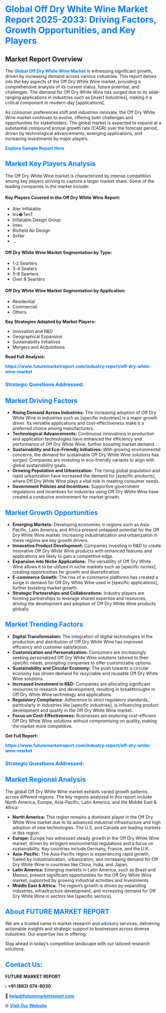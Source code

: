 <h1 style="color: #007BFF;">Global Off Dry White Wine Market Report 2025-2033: Driving Factors, Growth Opportunities, and Key Players</h1>

<section id="overview">
<h2>Market Report Overview</h2>
<p>The <a href="https://www.futuremarketreport.com/industry-report/off-dry-white-wine-market" style="color: #007BFF; text-decoration: none;"><strong>Global Off Dry White Wine Market</strong></a> is witnessing significant growth, driven by increasing demand across various industries. This report delves into the key aspects of the Off Dry White Wine market, providing a comprehensive analysis of its current status, future potential, and challenges. The demand for Off Dry White Wine has surged due to its wide-ranging applications in industries such as [insert industries], making it a critical component in modern-day [applications].</p>
<p>As consumer preferences shift and industries innovate, the Off Dry White Wine market continues to evolve, offering both challenges and opportunities for stakeholders. The global market is expected to expand at a substantial compound annual growth rate (CAGR) over the forecast period, driven by technological advancements, emerging applications, and increasing investments by major players.</p>
</section>

<section id="overview">
<p><a href="https://www.futuremarketreport.com/request-sample/reportId=31940" style="color: #007BFF; text-decoration: none;"><strong>Explore Sample Report Here</strong></a></p>
</section>

<section id="key-players">
<h2 style="color: #007BFF;">Market Key Players Analysis</h2>
<p>The Off Dry White Wine market is characterized by intense competition among key players striving to capture a larger market share. Some of the leading companies in the market include:</p>
<h4>Key Players Covered in the Off Dry White Wine Report:</h4>
<ul><li>Aier Inflatable</li><li>Ins�TenT</li><li>Inflatable Design Group</li><li>Intex</li><li>Blofield Air Design</li><li>Sofair</li><li>...</li></ul>
<h4>Off Dry White Wine Market Segmentation by Type:</h4>
<ul><li>1-2 Searters</li><li>3-4 Seaters</li><li>5-8 Searters</li><li>Over 8 Searters</li></ul>

<h4>Off Dry White Wine Market Segmentation by Application:</h4>
<ul><li>Residential</li><li>Commercial</li><li>Others</li></ul>
<p><strong>Key Strategies Adopted by Market Players:</strong></p>
<ul>
<li>Innovation and R&D</li>
<li>Geographical Expansion</li>
<li>Sustainability Initiatives</li>
<li>Mergers and Acquisitions</li>
</ul>
</section>

<section>
<p><strong>Read Full Analysis: </strong></p><a href="https://www.futuremarketreport.com/industry-report/off-dry-white-wine-market" style="color: #007BFF; text-decoration: none;"><strong>https://www.futuremarketreport.com/industry-report/off-dry-white-wine-market</strong></a>
<h3 style="color: #007BFF;">Strategic Questions Addressed:</h3>
</section>

<section id="driving-factors">
<h2 style="color: #007BFF;">Market Driving Factors</h2>
<ul>
<li><strong>Rising Demand Across Industries:</strong> The increasing adoption of Off Dry White Wine in industries such as [specific industries] is a major growth driver. Its versatile applications and cost-effectiveness make it a preferred choice among manufacturers.</li>
<li><strong>Technological Advancements:</strong> Continuous innovations in production and application technologies have enhanced the efficiency and performance of Off Dry White Wine, further boosting market demand.</li>
<li><strong>Sustainability and Eco-Friendly Initiatives:</strong> With growing environmental concerns, the demand for sustainable Off Dry White Wine solutions has surged. Companies are investing in eco-friendly variants to align with global sustainability goals.</li>
<li><strong>Growing Population and Urbanization:</strong> The rising global population and rapid urbanization have increased the demand for [specific products], where Off Dry White Wine plays a vital role in meeting consumer needs.</li>
<li><strong>Government Policies and Incentives:</strong> Supportive government regulations and incentives for industries using Off Dry White Wine have created a conducive environment for market growth.</li>
</ul>
</section>

<section id="growth-opportunities">
<h2 style="color: #007BFF;">Market Growth Opportunities</h2>
<ul>
<li><strong>Emerging Markets:</strong> Developing economies in regions such as Asia-Pacific, Latin America, and Africa present untapped potential for the Off Dry White Wine market. Increasing industrialization and urbanization in these regions are key growth drivers.</li>
<li><strong>Innovative Product Development:</strong> Companies investing in R&D to create innovative Off Dry White Wine products with enhanced features and applications are likely to gain a competitive edge.</li>
<li><strong>Expansion into Niche Applications:</strong> The versatility of Off Dry White Wine allows it to be utilized in niche markets such as [specific niches], creating opportunities for growth and diversification.</li>
<li><strong>E-commerce Growth:</strong> The rise of e-commerce platforms has created a surge in demand for Off Dry White Wine used in [specific applications], further boosting market growth.</li>
<li><strong>Strategic Partnerships and Collaborations:</strong> Industry players are forming partnerships to leverage shared expertise and resources, driving the development and adoption of Off Dry White Wine products globally.</li>
</ul>
</section>

<section id="trending-factors">
<h2 style="color: #007BFF;">Market Trending Factors</h2>
<ul>
<li><strong>Digital Transformation:</strong> The integration of digital technologies in the production and distribution of Off Dry White Wine has improved efficiency and customer satisfaction.</li>
<li><strong>Customization and Personalization:</strong> Consumers are increasingly seeking personalized Off Dry White Wine solutions tailored to their specific needs, prompting companies to offer customizable options.</li>
<li><strong>Sustainability and Circular Economy:</strong> The push towards a circular economy has driven demand for recyclable and reusable Off Dry White Wine solutions.</li>
<li><strong>Increased Investment in R&D:</strong> Companies are allocating significant resources to research and development, resulting in breakthroughs in Off Dry White Wine technology and applications.</li>
<li><strong>Regulatory Compliance:</strong> Adherence to strict regulatory standards, particularly in industries like [specific industries], is influencing product development and quality in the Off Dry White Wine market.</li>
<li><strong>Focus on Cost-Effectiveness:</strong> Businesses are exploring cost-efficient Off Dry White Wine solutions without compromising on quality, making the market more competitive.</li>
</ul>
</section>

<section>
<p><strong>Get Full Report: </strong></p><a href="https://www.futuremarketreport.com/industry-report/off-dry-white-wine-market" style="color: #007BFF; text-decoration: none;"><strong>https://www.futuremarketreport.com/industry-report/off-dry-white-wine-market</strong></a>
<h3 style="color: #007BFF;">Strategic Questions Addressed:</h3>
</section>


<section id="regional-analysis">
<h2 style="color: #007BFF;">Market Regional Analysis</h2>
<p>The global Off Dry White Wine market exhibits varied growth patterns across different regions. The key regions analyzed in this report include North America, Europe, Asia-Pacific, Latin America, and the Middle East & Africa:</p>
<ul>
<li><strong>North America:</strong> This region remains a dominant player in the Off Dry White Wine market due to its advanced industrial infrastructure and high adoption of new technologies. The U.S. and Canada are leading markets in this region.</li>
<li><strong>Europe:</strong> Europe has witnessed steady growth in the Off Dry White Wine market, driven by stringent environmental regulations and a focus on sustainability. Key countries include Germany, France, and the U.K.</li>
<li><strong>Asia-Pacific:</strong> The Asia-Pacific region is experiencing rapid growth, fueled by industrialization, urbanization, and increasing demand for Off Dry White Wine in countries like China, India, and Japan.</li>
<li><strong>Latin America:</strong> Emerging markets in Latin America, such as Brazil and Mexico, present significant opportunities for the Off Dry White Wine market, supported by growing industrial activities and investments.</li>
<li><strong>Middle East & Africa:</strong> The region’s growth is driven by expanding industries, infrastructure development, and increasing demand for Off Dry White Wine in sectors like [specific sectors].</li>
</ul>
</section>

<footer>
<h2 style="color: #007BFF;">About FUTURE MARKET REPORT</h2>
<p>We are a trusted name in market research and advisory services, delivering actionable insights and strategic support to businesses across diverse industries. Our expertise lies in offering:</p>

<p>Stay ahead in today’s competitive landscape with our tailored research solutions.</p>

<h2 style="color: #007BFF;">Contact Us:</h2>
<p><strong>FUTURE MARKET REPORT</strong></p>
<p>📞 <strong>+91 (883) 074-8030</strong></p>
<p>📧 <strong><a href="mailto:help@futuremarketreport.com" style="color: #007BFF;">help@futuremarketreport.com</a></strong></p>
<p>🌐 <strong><a href="https://www.futuremarketreport.com/" style="color: #007BFF;">Visit Our Website</a></strong></p>
</footer>